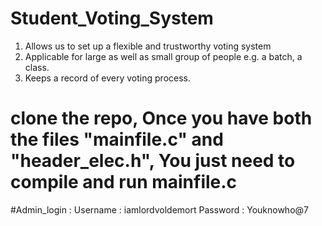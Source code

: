 # Student_Voting_System

1) Allows us to set up a flexible and trustworthy voting system
2) Applicable for large as well as small group of people e.g. a batch, a class.
3) Keeps a record of  every voting process.

# clone the repo, Once you have both the files "mainfile.c" and "header_elec.h", You just need to compile and run mainfile.c

#Admin_login : 
              Username : iamlordvoldemort
              Password : Youknowho@7
              
